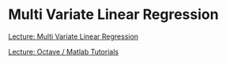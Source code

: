 # Multi Variate Linear Regression

[Lecture: Multi Variate Linear Regression](/Week_2/MultiVariateLinearRegression/Assets/MultiVariateLinearRegression_Lecture2.pdf)

[Lecture: Octave / Matlab Tutorials](/Week_2/Octave_MatlabTutorials/Assets/Octave_MatlabTutorials_Lecture5.pdf)


